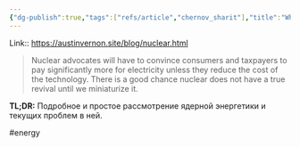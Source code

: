 ```yaml
---
{"dg-publish":true,"tags":["refs/article","chernov_sharit"],"title":"Why is the Nuclear Power Industry Stagnant?","date":"2022-08-07T11:37:08+03:00","modified_at":"2022-08-07T11:39:20+03:00","published_at":"2022-08-09T19:05:00+03:00","permalink":"/refs/202208071137/","dgHomeLink":false,"dgPassFrontmatter":true}
---
```



Link:: https://austinvernon.site/blog/nuclear.html

> Nuclear advocates will have to convince consumers and taxpayers to pay significantly more for electricity unless they reduce the cost of the technology. There is a good chance nuclear does not have a true revival until we miniaturize it.

**TL;DR:** Подробное и простое рассмотрение ядерной энергетики и текущих проблем в ней.

#energy
